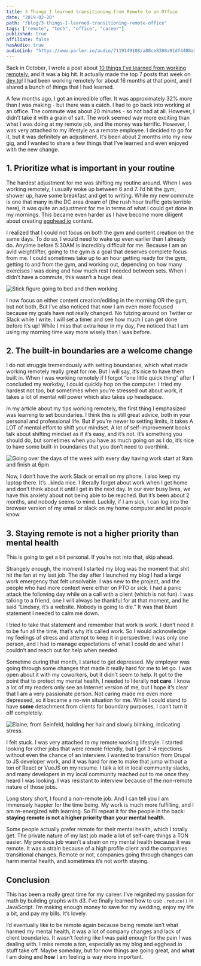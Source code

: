 ```yaml
---
title: 3 Things I learned transitioning from Remote to an Office
date: "2019-02-20"
path: "/blog/3-things-I-learned-transitioning-remote-office"
tags: ["remote", "tech", "office", "career"]
published: true
affiliate: false
hasAudio: true 
audioLink: "https://www.parler.io/audio/7119149108/a88ce8308a91df4488a3fdcef775a20bdacc2e2f.0310f77e-6797-446e-bd96-50bd083c8e74.mp3"
---
```


Back in October, I wrote a post about [10 things I've learned from working remotely](https://dev.to/lkopacz/10-things-ive-learned-from-working-remotely-240h), and it was a big hit. It actually made the top 7 posts that week on [dev.to](https://dev.to/devteam/the-7-most-popular-dev-posts-from-the-past-week-2bdb)! I had been working remotely for about 16 months at that point, and I shared a bunch of things that I had learned.

A few months ago, I got an incredible offer. It was approximately 32% more than I was making - but there was a catch. I had to go back into working at an office. The commute was about 20 minutes - so not bad at all. However, I didn’t take it with a grain of salt. The work seemed way more exciting than what I was doing at my remote job, and the money was terrific. However, I was very attached to my lifestyle as a remote employee. I decided to go for it, but it was definitely an adjustment. It’s been about 2 months into my new gig, and I wanted to share a few things that I’ve learned and even enjoyed with the new change.

## 1. Prioritize what is important in your routine

The hardest adjustment for me was shifting my routine around. When I was working remotely, I usually woke up between 6 and 7. I’d hit the gym, shower up, have some breakfast and get to writing. While my new commute is one that many in the DC area dream of (the rush hour traffic gets terrible here), it was quite an adjustment for me in terms of what I could get done in my mornings. This became even harder as I have become more diligent about creating [egghead.io](https://egghead.io/instructors/lindsey-kopacz) content.

I realized that I could not focus on both the gym and content creation on the same days. To do so, I would need to wake up even earlier than I already do. Anytime before 5:30AM is incredibly difficult for me. Because I am an avid weightlifter, going to the gym is a goal that deserves complete focus from me. I could sometimes take up to an hour getting ready for the gym, getting to and from the gym, and working out, depending on how many exercises I was doing and how much rest I needed between sets. When I didn’t have a commute, this wasn’t a huge deal.

![Stick figure going to bed and then working.](https://media.giphy.com/media/3GYmecuz4ncOc/giphy.gif)

I now focus on either content creation/editing in the morning OR the gym, but not both. But I’ve also noticed that now I am even more focused because my goals have not really changed. No futzing around on Twitter or Slack while I write. I will set a timer and see how much I can get done before it’s up! While I miss that extra hour in my day, I’ve noticed that I am using my morning time way more wisely than I was before.

## 2. The built-in boundaries are a welcome change
I do not struggle tremendously with setting boundaries, which what made working remotely really great for me. But I will say, it’s nice to have them built in. When I was working remotely if I forgot “one little quick thing” after I concluded my workday, I could quickly hop on the computer. I tried my hardest not too, but sometimes when you’re stressed out about work, it takes a lot of mental will power which also takes up headspace.

In my article about my tips working remotely, the first thing I emphasized was learning to set boundaries. I think this is still great advice, both in your personal and professional life. But if you’re newer to setting limits, it takes A LOT of mental effort to shift your mindset. A lot of self-improvement books talk about shifting mindset as if it’s easy, and it’s not. It’s something you should do, but sometimes when you have as much going on as I do, it’s nice to have some built-in boundaries that you don’t need to overthink.

![Going over the days of the week with every day having work start at 9am and finish at 6pm.](https://media.giphy.com/media/3o6Mblpo7jq1JBaXLi/giphy.gif)

Now, I don’t have the work Slack or email on my phone. I also keep my laptop there. It’s…kinda nice. I literally forget about work when I get home and don’t think about it until I get in the next day. In our ever busy lives, we have this anxiety about not being able to be reached. But it’s been about 2 months, and nobody seems to mind. Luckily, if I am sick, I can log into the browser version of my email or slack on my home computer and let people know.

## 3. Staying remote is not a higher priority than mental health
This is going to get a bit personal. If you’re not into that, skip ahead.

Strangely enough, the moment I started my blog was the moment that shit hit the fan at my last job. The day after I launched my blog I had a large work emergency that felt unsolvable. I was new to the project, and the people who had more context were either on PTO or sick. I had a panic attack the following day while on a call with a client (which is not fun). I was talking to a friend, one I will always be thankful for at that moment, and he said “Lindsey, it’s a website. Nobody is going to die.” It was that blunt statement I needed to calm me down.

I tried to take that statement and remember that work is work. I don’t need it to be fun all the time, that’s why it’s called work. So I would acknowledge my feelings of stress and attempt to keep it in perspective. I was only one person, and I had to manage expectations of what I could do and what I couldn’t and reach out for help when needed.

Sometime during that month, I started to get depressed. My employer was going through some changes that made it really hard for me to let go. I was open about it with my coworkers, but it didn’t seem to help. It got to the point that to protect my mental health, I needed to literally **not care**. I know a lot of my readers only see an Internet version of me, but I hope it’s clear that I am a very passionate person. Not caring made me even more depressed, so it became a no-win situation for me. While I could stand to have **some** detachment from clients for boundary purposes, I can’t turn it off completely.

![Elaine, from Seinfeld, holding her hair and slowly blinking, indicating stress.](https://media.giphy.com/media/3o7TKRwpns23QMNNiE/giphy.gif)

I felt stuck. I was very attached to my remote working lifestyle. I started looking for other jobs that were remote friendly, but I got 3-4 rejections without even the chance of an interview. I wanted to transition from Drupal to JS developer work, and it was hard for me to make that jump without a ton of React or VueJS on my resume. I talk a lot in local community slacks, and many developers in my local community reached out to me once they heard I was looking. I was resistant to interview because of the non-remote nature of those jobs.

Long story short, I found a non-remote job. And I can tell you I am immensely happier for the time being. My work is much more fulfilling, and I am re-energized with learning. So I’ll repeat it for the people in the back: **staying remote is not a higher priority than your mental health.**

Some people actually prefer remote for their mental health, which I totally get. The private nature of my last job made a lot of self-care things a TON easier. My previous job wasn’t a strain on my mental health because it was remote. It was a strain because of a high profile client and the companies transitional changes. Remote or not, companies going through changes can harm mental health, and sometimes it’s not worth staying.

## Conclusion
This has been a really great time for my career. I’ve reignited my passion for math by building graphs with d3. I’ve finally learned how to use `.reduce()` in JavaScript. I’m making enough money to save for my wedding, enjoy my life a bit, and pay my bills. It’s lovely.

I’d eventually like to be remote again because being remote isn’t what harmed my mental health, it was a lot of company changes and lack of client boundaries. It wasn’t feeling like I was paid enough for the pain I was dealing with. I miss remote a ton, especially as my blog and egghead.io stuff take off. Maybe someday, but for now things are going great, and **what** I am doing and **how** I am feeling is way more important.